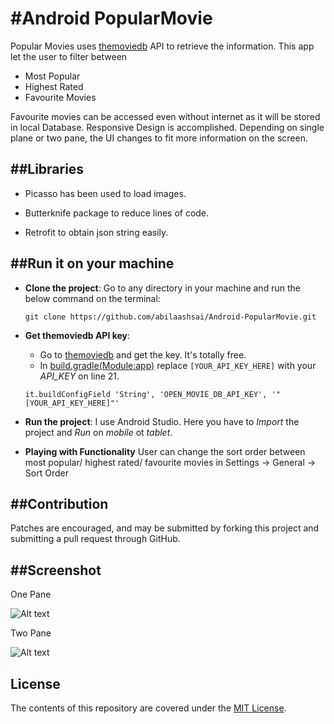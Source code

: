#Android PopularMovie 
===================================

Popular Movies uses [themoviedb](https://www.themoviedb.org/) API to retrieve the information. This app let the user to filter between 
- Most Popular
- Highest Rated 
- Favourite Movies 

Favourite movies can be accessed even without internet as it will be stored in local Database. Responsive Design is accomplished. Depending on single plane or two pane, the UI changes to fit more information on the screen. 

##Libraries
-----------
- Picasso has been used to load images.

- Butterknife package to reduce lines of code.

- Retrofit to obtain json string easily.


##Run it on your machine
---------------
- **Clone the project**:
  Go to any directory in your machine and run the below command on the terminal:
  ```
  git clone https://github.com/abilaashsai/Android-PopularMovie.git
  ```
- **Get themoviedb API key**:
  - Go to [themoviedb](https://www.themoviedb.org/) and get the key. It's totally free.
  - In [build.gradle(Module:app)](https://github.com/abilaashsai/Android-PopularMovie/blob/145dec9ff1fe5cf4f8d7f818acc1e83db3c8ab44/app/build.gradle) replace `[YOUR_API_KEY_HERE]` with your _API_KEY_ on line 21.
   ```
   it.buildConfigField 'String', 'OPEN_MOVIE_DB_API_KEY', '"[YOUR_API_KEY_HERE]"'
   ```

- **Run the project**:
  I use Android Studio. Here you have to _Import_ the project and _Run_ on _mobile_ ot _tablet_.

- **Playing with Functionality**
  User can change the sort order between most popular/ highest rated/ favourite movies in 
  Settings -> General -> Sort Order 

##Contribution
-------
Patches are encouraged, and may be submitted by forking this project and
submitting a pull request through GitHub.

##Screenshot
-------

One Pane

![Alt text](https://github.com/abilaashsai/Popular-Movies-2/blob/master/MainUI.png "Main UI")

Two Pane

![Alt text](https://github.com/abilaashsai/Popular-Movies-2/blob/master/TwoPane.png "Main UI")


License
-------
The contents of this repository are covered under the [MIT License](https://github.com/abilaashsai/Android-PopularMovie/blob/master/LICENSE).
